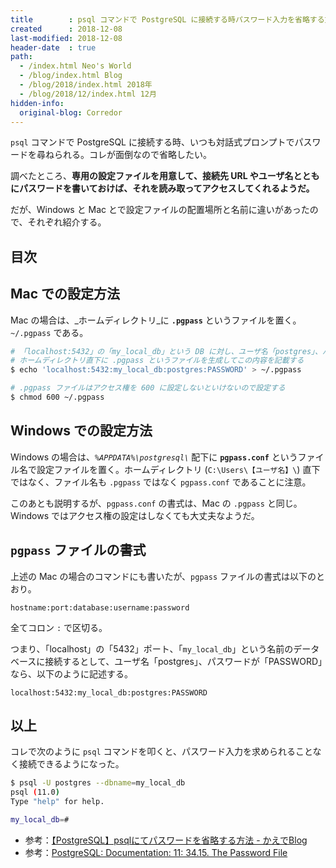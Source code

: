 ```yaml
---
title        : psql コマンドで PostgreSQL に接続する時パスワード入力を省略する方法
created      : 2018-12-08
last-modified: 2018-12-08
header-date  : true
path:
  - /index.html Neo's World
  - /blog/index.html Blog
  - /blog/2018/index.html 2018年
  - /blog/2018/12/index.html 12月
hidden-info:
  original-blog: Corredor
---
```


`psql` コマンドで PostgreSQL に接続する時、いつも対話式プロンプトでパスワードを尋ねられる。コレが面倒なので省略したい。

調べたところ、__専用の設定ファイルを用意して、接続先 URL やユーザ名とともにパスワードを書いておけば、それを読み取ってアクセスしてくれるようだ。__

だが、Windows と Mac とで設定ファイルの配置場所と名前に違いがあったので、それぞれ紹介する。

## 目次

## Mac での設定方法

Mac の場合は、_ホームディレクトリ_に __`.pgpass`__ というファイルを置く。`~/.pgpass` である。

```bash
# 「localhost:5432」の「my_local_db」という DB に対し、ユーザ名「postgres」、パスワード「PASSWORD」で接続する、という設定
# ホームディレクトリ直下に .pgpass というファイルを生成してこの内容を記載する
$ echo 'localhost:5432:my_local_db:postgres:PASSWORD' > ~/.pgpass

# .pgpass ファイルはアクセス権を 600 に設定しないといけないので設定する
$ chmod 600 ~/.pgpass
```

## Windows での設定方法

Windows の場合は、_`%APPDATA%\postgresql\`_ 配下に __`pgpass.conf`__ というファイル名で設定ファイルを置く。ホームディレクトリ (`C:\Users\【ユーザ名】\`) 直下ではなく、ファイル名も `.pgpass` ではなく `pgpass.conf` であることに注意。

このあとも説明するが、`pgpass.conf` の書式は、Mac の `.pgpass` と同じ。Windows ではアクセス権の設定はしなくても大丈夫なようだ。

## `pgpass` ファイルの書式

上述の Mac の場合のコマンドにも書いたが、`pgpass` ファイルの書式は以下のとおり。

```
hostname:port:database:username:password
```

全てコロン `:` で区切る。

つまり、「localhost」の「5432」ポート、「`my_local_db`」という名前のデータベースに接続するとして、ユーザ名「postgres」、パスワードが「PASSWORD」なら、以下のように記述する。

```
localhost:5432:my_local_db:postgres:PASSWORD
```

## 以上

コレで次のように `psql` コマンドを叩くと、パスワード入力を求められることなく接続できるようになった。

```bash
$ psql -U postgres --dbname=my_local_db
psql (11.0)
Type "help" for help.

my_local_db=#
```

- 参考：[【PostgreSQL】psqlにてパスワードを省略する方法 - かえでBlog](https://kaede.jp/2015/10/27002723.html)
- 参考：[PostgreSQL: Documentation: 11: 34.15. The Password File](https://www.postgresql.org/docs/11/libpq-pgpass.html)
